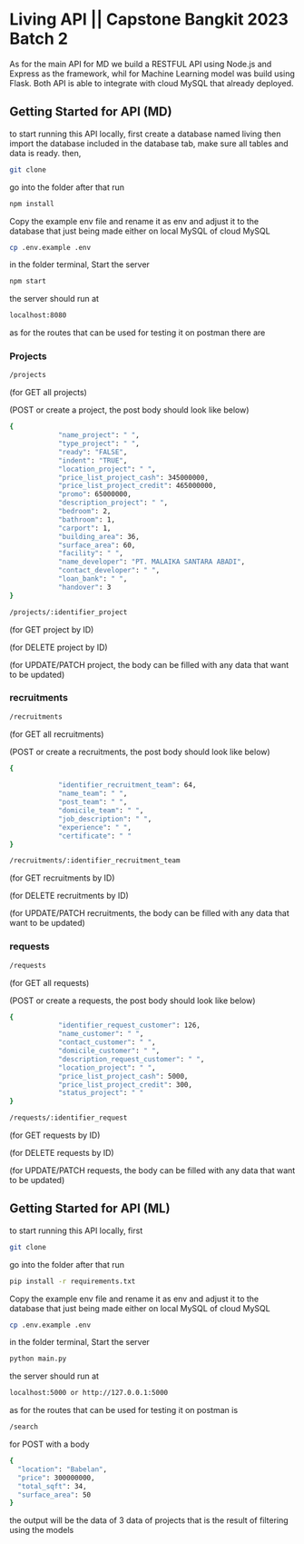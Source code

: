 # Living API || Capstone Bangkit 2023 Batch 2

As for the main API for MD we build a RESTFUL API using Node.js and Express as the framework, whil for Machine Learning model was build using Flask. Both API is able to integrate with cloud MySQL that already deployed.

## Getting Started for API (MD)

to start running this API locally, first
create a database named living then import the database included in the database tab, make sure all tables and data is ready.
then,
```bash
git clone 
```
go into the folder after that run
```bash
npm install
```
Copy the example env file and rename it as env and adjust it to the database that just being made either on local MySQL of cloud MySQL
```bash
cp .env.example .env
```
in the folder terminal, Start the server
```bash
npm start
```
the server should run at
```bash
localhost:8080
```

as for the routes that can be used for testing it on postman
there are 

### Projects
```bash
/projects
```
(for GET all projects)

(POST or create a project, the post body should look like below)
```bash
{
            "name_project": " ",
            "type_project": " ",
            "ready": "FALSE",
            "indent": "TRUE",
            "location_project": " ",
            "price_list_project_cash": 345000000,
            "price_list_project_credit": 465000000,
            "promo": 65000000,
            "description_project": " ",
            "bedroom": 2,
            "bathroom": 1,
            "carport": 1,
            "building_area": 36,
            "surface_area": 60,
            "facility": " ",
            "name_developer": "PT. MALAIKA SANTARA ABADI",
            "contact_developer": " ",
            "loan_bank": " ",
            "handover": 3
}
```
```bash
/projects/:identifier_project
```
(for GET project by ID)

(for DELETE project by ID)

(for UPDATE/PATCH project, the body can be filled with any data that want to be updated)


### recruitments
```bash
/recruitments
```
(for GET all recruitments)

(POST or create a recruitments, the post body should look like below)
```bash
{
            
            "identifier_recruitment_team": 64,
            "name_team": " ",
            "post_team": " ",
            "domicile_team": " ",
            "job_description": " ",
            "experience": " ",
            "certificate": " "
}
```
```bash
/recruitments/:identifier_recruitment_team
```
(for GET recruitments by ID)

(for DELETE recruitments by ID)

(for UPDATE/PATCH recruitments, the body can be filled with any data that want to be updated)


### requests
```bash
/requests
```
(for GET all requests)

(POST or create a requests, the post body should look like below)
```bash
{
            "identifier_request_customer": 126,
            "name_customer": " ",
            "contact_customer": " ",
            "domicile_customer": " ",
            "description_request_customer": " ",
            "location_project": " ",
            "price_list_project_cash": 5000,
            "price_list_project_credit": 300,
            "status_project": " "
}
```
```bash
/requests/:identifier_request
```
(for GET requests by ID)

(for DELETE requests by ID)

(for UPDATE/PATCH requests, the body can be filled with any data that want to be updated)




## Getting Started for API (ML)

to start running this API locally, first
```bash
git clone 
```
go into the folder after that run
```bash
pip install -r requirements.txt
```
Copy the example env file and rename it as env and adjust it to the database that just being made either on local MySQL of cloud MySQL
```bash
cp .env.example .env
```
in the folder terminal, Start the server
```bash
python main.py
```
the server should run at
```bash
localhost:5000 or http://127.0.0.1:5000
```

as for the routes that can be used for testing it on postman is
```bash
/search 
```
for POST with a body
```bash
{
  "location": "Babelan",
  "price": 300000000,
  "total_sqft": 34,
  "surface_area": 50
}
```

the output will be the data of 3 data of projects that is the result of filtering using the models

